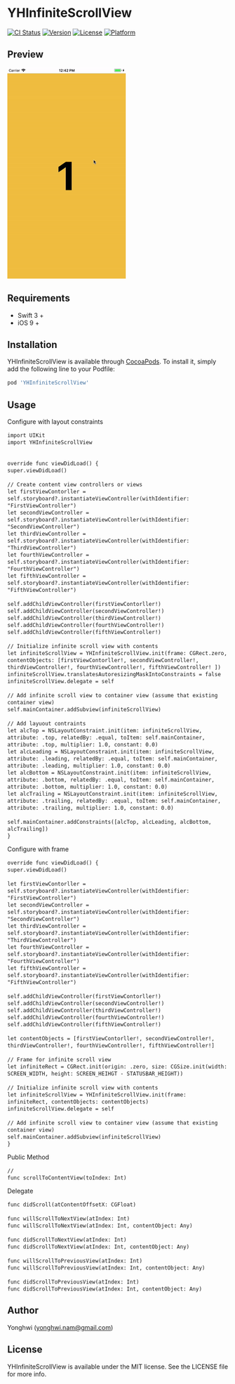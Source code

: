 # YHInfiniteScrollView

[![CI Status](http://img.shields.io/travis/yonghwinam/YHInfiniteScrollView.svg?style=flat)](https://travis-ci.org/yonghwinam/YHInfiniteScrollView)
[![Version](https://img.shields.io/cocoapods/v/YHInfiniteScrollView.svg?style=flat)](http://cocoapods.org/pods/YHInfiniteScrollView)
[![License](https://img.shields.io/cocoapods/l/YHInfiniteScrollView.svg?style=flat)](http://cocoapods.org/pods/YHInfiniteScrollView)
[![Platform](https://img.shields.io/cocoapods/p/YHInfiniteScrollView.svg?style=flat)](http://cocoapods.org/pods/YHInfiniteScrollView)

## Preview

![](Example/YHInfiniteScrollView/demo.gif)

## Requirements

* Swift 3 +
* iOS 9 +

## Installation

YHInfiniteScrollView is available through [CocoaPods](http://cocoapods.org). To install
it, simply add the following line to your Podfile:

```ruby
pod 'YHInfiniteScrollView'
```

## Usage

Configure with layout constraints

```
import UIKit
import YHInfiniteScrollView


override func viewDidLoad() {
super.viewDidLoad()

// Create content view controllers or views
let firstViewContorller = self.storyboard?.instantiateViewController(withIdentifier: "FirstViewController")
let secondViewController = self.storyboard?.instantiateViewController(withIdentifier: "SecondViewController")
let thirdViewController = self.storyboard?.instantiateViewController(withIdentifier: "ThirdViewController")
let fourthViewController = self.storyboard?.instantiateViewController(withIdentifier: "FourthViewController")
let fifthViewController = self.storyboard?.instantiateViewController(withIdentifier: "FifthViewController")

self.addChildViewController(firstViewContorller!)
self.addChildViewController(secondViewController!)
self.addChildViewController(thirdViewController!)
self.addChildViewController(fourthViewController!)
self.addChildViewController(fifthViewController!)

// Initialize infinite scroll view with contents
let infiniteScrollView = YHInfiniteScrollView.init(frame: CGRect.zero,
contentObjects: [firstViewContorller!, secondViewController!, thirdViewController!, fourthViewController!, fifthViewController! ])
infiniteScrollView.translatesAutoresizingMaskIntoConstraints = false
infiniteScrollView.delegate = self

// Add infinite scroll view to container view (assume that existing container view)
self.mainContainer.addSubview(infiniteScrollView)

// Add layuout contraints
let alcTop = NSLayoutConstraint.init(item: infiniteScrollView, attribute: .top, relatedBy: .equal, toItem: self.mainContainer, attribute: .top, multiplier: 1.0, constant: 0.0)
let alcLeading = NSLayoutConstraint.init(item: infiniteScrollView, attribute: .leading, relatedBy: .equal, toItem: self.mainContainer, attribute: .leading, multiplier: 1.0, constant: 0.0)
let alcBottom = NSLayoutConstraint.init(item: infiniteScrollView, attribute: .bottom, relatedBy: .equal, toItem: self.mainContainer, attribute: .bottom, multiplier: 1.0, constant: 0.0)
let alcTrailing = NSLayoutConstraint.init(item: infiniteScrollView, attribute: .trailing, relatedBy: .equal, toItem: self.mainContainer, attribute: .trailing, multiplier: 1.0, constant: 0.0)

self.mainContainer.addConstraints([alcTop, alcLeading, alcBottom, alcTrailing])
}

```

Configure with frame

```
override func viewDidLoad() {
super.viewDidLoad()

let firstViewContorller = self.storyboard?.instantiateViewController(withIdentifier: "FirstViewController")
let secondViewController = self.storyboard?.instantiateViewController(withIdentifier: "SecondViewController")
let thirdViewController = self.storyboard?.instantiateViewController(withIdentifier: "ThirdViewController")
let fourthViewController = self.storyboard?.instantiateViewController(withIdentifier: "FourthViewController")
let fifthViewController = self.storyboard?.instantiateViewController(withIdentifier: "FifthViewController")

self.addChildViewController(firstViewContorller!)
self.addChildViewController(secondViewController!)
self.addChildViewController(thirdViewController!)
self.addChildViewController(fourthViewController!)
self.addChildViewController(fifthViewController!)

let contentObjects = [firstViewContorller!, secondViewController!, thirdViewController!, fourthViewController!, fifthViewController!]

// Frame for infinite scroll view
let infiniteRect = CGRect.init(origin: .zero, size: CGSize.init(width: SCREEN_WIDTH, height: SCREEN_HEIHGT - STATUSBAR_HEIGHT))

// Initialize infinite scroll view with contents
let infiniteScrollView = YHInfiniteScrollView.init(frame: infiniteRect, contentObjects: contentObjects)
infiniteScrollView.delegate = self

// Add infinite scroll view to container view (assume that existing container view)
self.mainContainer.addSubview(infiniteScrollView)
}

```

Public Method

```
//
func scrollToContentView(toIndex: Int)
```

Delegate

```
func didScroll(atContentOffsetX: CGFloat)

func willScrollToNextView(atIndex: Int)
func willScrollToNextView(atIndex: Int, contentObject: Any)

func didScrollToNextView(atIndex: Int)
func didScrollToNextView(atIndex: Int, contentObject: Any)

func willScrollToPreviousView(atIndex: Int)
func willScrollToPreviousView(atIndex: Int, contentObject: Any)

func didScrollToPreviousView(atIndex: Int)
func didScrollToPreviousView(atIndex: Int, contentObject: Any)
```

## Author

Yonghwi (yonghwi.nam@gmail.com)

## License

YHInfiniteScrollView is available under the MIT license. See the LICENSE file for more info.
